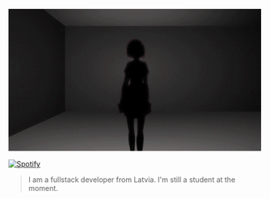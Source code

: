 ![Preview gif](./qq.gif)

[![Spotify](https://img.shields.io/badge/-Spotify-3bb34b?style=for-the-badge&logo=Spotify&logoColor=161f16&link=https://github.com/ja1z666)](https://open.spotify.com/user/rg6e0enb5uy6wocqboyjs2j58)

> I am a fullstack developer from Latvia. I'm still a student at the moment.
